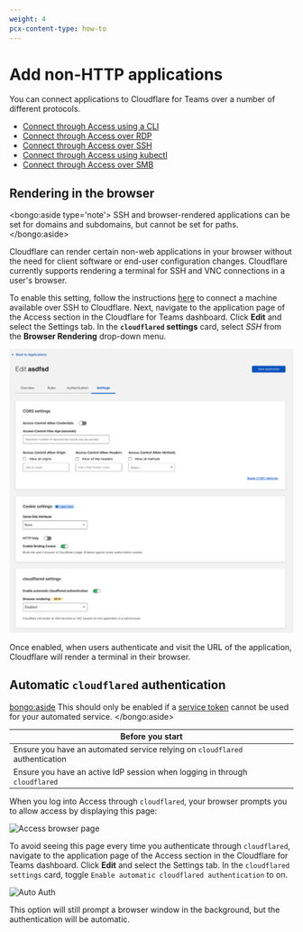 ```yaml
---
weight: 4
pcx-content-type: how-to
---
```


# Add non-HTTP applications

You can connect applications to Cloudflare for Teams over a number of different protocols.

- [Connect through Access using a CLI](/tutorials/cli)
- [Connect through Access over RDP](/tutorials/rdp)
- [Connect through Access over SSH](/tutorials/ssh)
- [Connect through Access using kubectl](/tutorials/kubectl)
- [Connect through Access over SMB](/tutorials/smb)

## Rendering in the browser

<bongo:aside type='note'>
  SSH and browser-rendered applications can be set for domains and subdomains, but cannot be set for paths.
</bongo:aside>

Cloudflare can render certain non-web applications in your browser without the need for client software or end-user configuration changes. Cloudflare currently supports rendering a terminal for SSH and VNC connections in a user's browser.

To enable this setting, follow the instructions [here](/tutorials/ssh) to connect a machine available over SSH to Cloudflare. Next, navigate to the application page of the Access section in the Cloudflare for Teams dashboard. Click **Edit** and select the Settings tab. In the **`cloudflared` settings** card, select _SSH_ from the **Browser Rendering** drop-down menu.

![Auto Auth](../../static/documentation/applications/ssh-browser-rendering.png)

Once enabled, when users authenticate and visit the URL of the application, Cloudflare will render a terminal in their browser.

## Automatic `cloudflared` authentication

<bongo:aside>
This should only be enabled if a [service token](/identity/service-auth/service-tokens) cannot be used for your automated service.
</bongo:aside>

<TableWrap>

| Before you start                                                             |
| ---------------------------------------------------------------------------- |
| Ensure you have an automated service relying on `cloudflared` authentication |
| Ensure you have an active IdP session when logging in through `cloudflared`  |

</TableWrap>

When you log into Access through `cloudflared`, your browser prompts you to allow access by
displaying this page:

![Access browser page](../static/documentation/applications/non-http/access-page.png)

To avoid seeing this page every time you authenticate through `cloudflared`, navigate to the application page of the Access section in the Cloudflare for Teams dashboard. Click **Edit** and select the Settings tab. In the `cloudflared settings` card, toggle `Enable automatic cloudflared authentication` to on.

![Auto Auth](../static/documentation/applications/auto-cfd-auth.png)

This option will still prompt a browser window in the background, but the authentication will be automatic.

